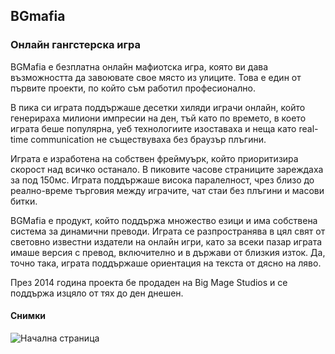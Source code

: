 ## BGmafia
### Онлайн гангстерска игра

BGMafia е безплатна онлайн мафиотска игра, която ви дава възможността да завоювате свое място из улиците. 
Това е един от първите проекти, по който съм работил професионално. 

В пика си играта поддържаше десетки хиляди играчи онлайн, който генерираха милиони импресии на ден, тъй като по времето, в което играта беше популярна, уеб технологиите изоставаха и неща като real-time communication не съществуваха без браузър плъгини. 

Играта е изработена на собствен фреймуърк, който приоритизира скорост над всичко останало. В пиковите часове страниците зареждаха за под 150мс. Играта поддържаше висока паралелност, чрез близо до реално-време търговия между играчите, чат стаи без плъгини и масови битки. 

BGMafia е продукт, който поддържа множество езици и има собствена система за динамични преводи. Играта се разпространява в цял свят от световно известни издатели на онлайн игри, като за всеки пазар играта имаше версия с превод, включително и в държави от близкия изток. Да, точно така, играта поддържаше ориентация на текста от дясно на ляво. 

През 2014 година проекта бе продаден на Big Mage Studios и се поддържа изцяло от тях до ден днешен.

#### Снимки

![Начална страница](/assets/img/projects/bgmafia.jpg)
